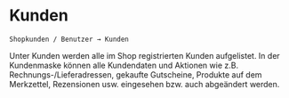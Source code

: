 # Kunden

```text
Shopkunden / Benutzer → Kunden
```

Unter Kunden werden alle im Shop registrierten Kunden aufgelistet. In der Kundenmaske können alle Kundendaten und Aktionen wie z.B. Rechnungs-/Lieferadressen, gekaufte Gutscheine, Produkte auf dem Merkzettel, Rezensionen usw. eingesehen bzw. auch abgeändert werden.

